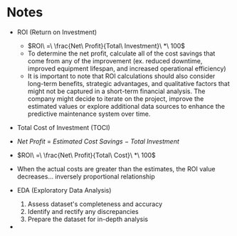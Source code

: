 # Notes

- ROI (Return on Investment)
    - $ROI\ =\ \frac{Net\ Profit}{Total\ Investment}\ *\ 100$
    - To determine the net profit, calculate all of the cost savings that come from any of the improvement (ex. reduced downtime, improved equipment lifespan, and increased operational efficiency)
    - It is important to note that ROI calculations should also consider long-term benefits, strategic advantages, and qualitative factors that might not be captured in a short-term financial analysis. The company might decide to iterate on the project, improve the estimated values or explore additional data sources to enhance the predictive maintenance system over time. 
    
- Total Cost of Investment (TOCI)

- $Net\ Profit\ =\ Estimated\ Cost\ Savings\ -\ Total\ Investment$

- $ROI\ =\ \frac{Net\ Profit}{Total\ Cost}\ *\ 100$

- When the actual costs are greater than the estimates, the ROI value decreases... inversely proportional relationship

- EDA (Exploratory Data Analysis)
  1. Assess dataset's completeness and accuracy
  2. Identify and rectify any discrepancies
  3. Prepare the dataset for in-depth analysis

- 
